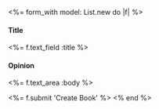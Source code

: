 <%= form_with model: List.new do |f| %>
  <h4>Title</h4>
  <%= f.text_field :title %>
	
  <h4>Opinion</h4>
  <%= f.text_area :body %>
	
  <%= f.submit 'Create Book' %>
<% end %>